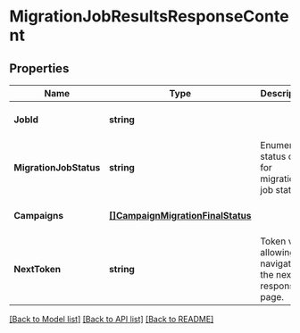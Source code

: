 # MigrationJobResultsResponseContent

## Properties
Name | Type | Description | Notes
------------ | ------------- | ------------- | -------------
**JobId** | **string** |  | [optional] [default to null]
**MigrationJobStatus** | **string** | Enumerated status code for migration job status | Status                                             |  Description | |----------------------------------------------------------|--------------| | COMPLETE  | Migration job is complete | | FAILED    | Migration failed and no V3 campaigns were migrated | | IN_PROGRESS    | Migration job is running | | [optional] [default to null]
**Campaigns** | [**[]CampaignMigrationFinalStatus**](CampaignMigrationFinalStatus.md) |  | [optional] [default to null]
**NextToken** | **string** | Token value allowing to navigate to the next response page. | [optional] [default to null]

[[Back to Model list]](../README.md#documentation-for-models) [[Back to API list]](../README.md#documentation-for-api-endpoints) [[Back to README]](../README.md)

